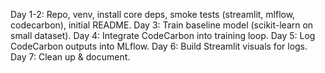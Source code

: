 Day 1-2: Repo, venv, install core deps, smoke tests (streamlit, mlflow, codecarbon), initial README.
Day 3: Train baseline model (scikit-learn on small dataset).
Day 4: Integrate CodeCarbon into training loop.
Day 5: Log CodeCarbon outputs into MLflow.
Day 6: Build Streamlit visuals for logs.
Day 7: Clean up & document.
